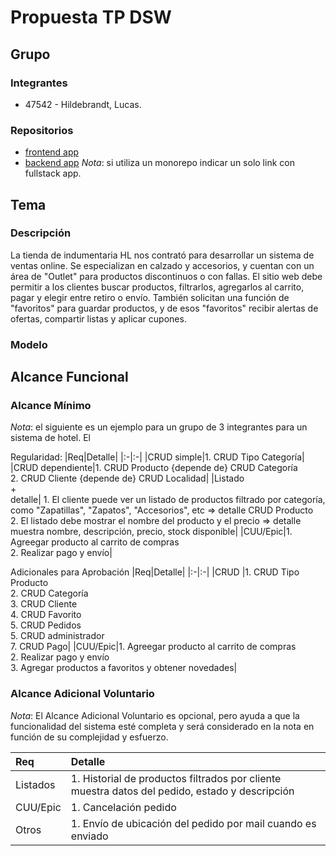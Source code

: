 # Propuesta TP DSW

## Grupo
### Integrantes
* 47542 - Hildebrandt, Lucas.

### Repositorios
* [frontend app](http://hyperlinkToGihubOrGitlab)
* [backend app](http://hyperlinkToGihubOrGitlab)
*Nota*: si utiliza un monorepo indicar un solo link con fullstack app.

## Tema
### Descripción
La tienda de indumentaria HL nos contrató para desarrollar un sistema de ventas online. Se especializan en calzado y accesorios, y cuentan con un área de "Outlet" para productos discontinuos o con fallas. El sitio web debe permitir a los clientes buscar productos, filtrarlos, agregarlos al carrito, pagar y elegir entre retiro o envío. También solicitan una función de "favoritos" para guardar productos, y de esos "favoritos" recibir alertas de ofertas, compartir listas y aplicar cupones.

### Modelo

## Alcance Funcional 

### Alcance Mínimo

*Nota*: el siguiente es un ejemplo para un grupo de 3 integrantes para un sistema de hotel. El 

Regularidad:
|Req|Detalle|
|:-|:-|
|CRUD simple|1. CRUD Tipo Categoría|
|CRUD dependiente|1. CRUD Producto {depende de} CRUD Categoría<br>2. CRUD Cliente {depende de} CRUD Localidad|
|Listado<br>+<br>detalle| 1. El cliente puede ver un listado de productos filtrado por categoría, como "Zapatillas", "Zapatos", "Accesorios", etc => detalle CRUD Producto<br> 2. El listado debe mostrar el nombre del producto y el precio => detalle muestra nombre, descripción, precio, stock disponible|
|CUU/Epic|1. Agreegar producto al carrito de compras<br>2. Realizar pago y envío|


Adicionales para Aprobación
|Req|Detalle|
|:-|:-|
|CRUD |1. CRUD Tipo Producto<br>2. CRUD Categoría<br>3. CRUD Cliente<br>4. CRUD Favorito<br>5. CRUD Pedidos<br>5. CRUD administrador<br>7. CRUD Pago|
|CUU/Epic|1. Agreegar producto al carrito de compras<br>2. Realizar pago y envío<br>3. Agregar productos a favoritos y obtener novedades|


### Alcance Adicional Voluntario

*Nota*: El Alcance Adicional Voluntario es opcional, pero ayuda a que la funcionalidad del sistema esté completa y será considerado en la nota en función de su complejidad y esfuerzo.

|Req|Detalle|
|:-|:-|
|Listados |1. Historial de productos filtrados por cliente muestra datos del pedido, estado y descripción|
|CUU/Epic|1. Cancelación pedido<br>|
|Otros|1. Envío de ubicación del pedido por mail cuando es enviado|

